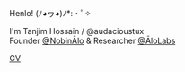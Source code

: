 Henlo! (ﾉ◕ヮ◕)ﾉ*:・ﾟ✧

I'm Tanjim Hossain / @audacioustux  
Founder [@NobinĀlo](https://nobinalo.com/) & Researcher [@ĀloLabs](https://alo.dev/)  

[CV](https://docs.google.com/document/d/1UHS-VIssrt7lq4nhFvz6Zxa31rzn4q2cKwmo8TG3iTM?usp=sharing)
